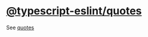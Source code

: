 [@typescript-eslint/quotes](https://typescript-eslint.io/rules/quotes)
============================================================================================================================================
See [quotes](../eslint/quotes.md)
